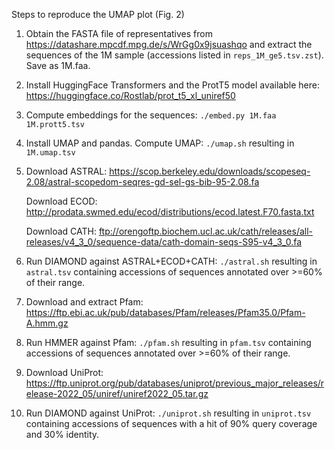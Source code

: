 Steps to reproduce the UMAP plot (Fig. 2)

1. Obtain the FASTA file of representatives from https://datashare.mpcdf.mpg.de/s/WrGg0x9jsuashqo and extract the sequences of the 1M sample (accessions listed in `reps_1M_ge5.tsv.zst`). Save as 1M.faa.
2. Install HuggingFace Transformers and the ProtT5 model available here: https://huggingface.co/Rostlab/prot_t5_xl_uniref50
3. Compute embeddings for the sequences: `./embed.py 1M.faa 1M.prott5.tsv`
4. Install UMAP and pandas. Compute UMAP: `./umap.sh` resulting in `1M.umap.tsv`
5. Download ASTRAL: https://scop.berkeley.edu/downloads/scopeseq-2.08/astral-scopedom-seqres-gd-sel-gs-bib-95-2.08.fa

   Download ECOD: http://prodata.swmed.edu/ecod/distributions/ecod.latest.F70.fasta.txt
   
   Download CATH: ftp://orengoftp.biochem.ucl.ac.uk/cath/releases/all-releases/v4_3_0/sequence-data/cath-domain-seqs-S95-v4_3_0.fa
8. Run DIAMOND against ASTRAL+ECOD+CATH: `./astral.sh` resulting in `astral.tsv` containing accessions of sequences annotated over >=60% of their range.
9. Download and extract Pfam: https://ftp.ebi.ac.uk/pub/databases/Pfam/releases/Pfam35.0/Pfam-A.hmm.gz
10. Run HMMER against Pfam: `./pfam.sh` resulting in `pfam.tsv` containing accessions of sequences annotated over >=60% of their range.
11. Download UniProt: https://ftp.uniprot.org/pub/databases/uniprot/previous_major_releases/release-2022_05/uniref/uniref2022_05.tar.gz
12. Run DIAMOND against UniProt: `./uniprot.sh` resulting in `uniprot.tsv` containing accessions of sequences with a hit of 90% query coverage and 30% identity.
